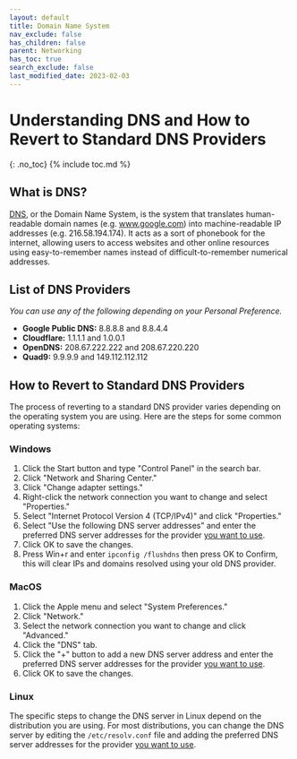 ```yaml
---
layout: default
title: Domain Name System
nav_exclude: false
has_children: false
parent: Networking
has_toc: true
search_exclude: false
last_modified_date: 2023-02-03
---
```

# Understanding DNS and How to Revert to Standard DNS Providers

{: .no_toc}
{% include toc.md %}

## What is DNS?

[DNS](/docs/learning/terms#domain-name-system), or the Domain Name System, is the system that translates human-readable domain names (e.g. www.google.com) into machine-readable IP addresses (e.g. 216.58.194.174). It acts as a sort of phonebook for the internet, allowing users to access websites and other online resources using easy-to-remember names instead of difficult-to-remember numerical addresses.

## List of DNS Providers

*You can use any of the following depending on your Personal Preference.*

* **Google Public DNS:** 8.8.8.8 and 8.8.4.4
* **Cloudflare:** 1.1.1.1 and 1.0.0.1
* **OpenDNS:** 208.67.222.222 and 208.67.220.220
* **Quad9:** 9.9.9.9 and 149.112.112.112

## How to Revert to Standard DNS Providers

The process of reverting to a standard DNS provider varies depending on the operating system you are using. Here are the steps for some common operating systems:

### Windows

1. Click the Start button and type "Control Panel" in the search bar.
2. Click "Network and Sharing Center."
3. Click "Change adapter settings."
4. Right-click the network connection you want to change and select "Properties."
5. Select "Internet Protocol Version 4 (TCP/IPv4)" and click "Properties."
6.  Select "Use the following DNS server addresses" and enter the preferred DNS server addresses for the provider [you want to use](#list-of-dns-providers).
7. Click OK to save the changes.
8. Press Win+r and enter ```ipconfig /flushdns``` then press OK to Confirm, this will clear IPs and domains resolved using your old DNS provider.

### MacOS

1. Click the Apple menu and select "System Preferences."
2. Click "Network."
3. Select the network connection you want to change and click "Advanced."
4. Click the "DNS" tab.
5. Click the "+" button to add a new DNS server address and enter the preferred DNS server addresses for the provider [you want to use](#list-of-dns-providers).
6. Click OK to save the changes.

### Linux

The specific steps to change the DNS server in Linux depend on the distribution you are using. For most distributions, you can change the DNS server by editing the `/etc/resolv.conf` file and adding the preferred DNS server addresses for the provider [you want to use](#list-of-dns-providers).

